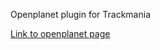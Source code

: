 Openplanet plugin for Trackmania

[Link to openplanet page](https://openplanet.dev/plugin/s314kemedals)
